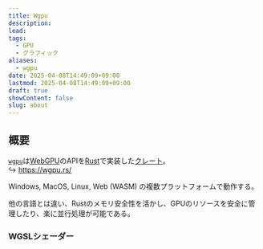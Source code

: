 ```yaml
---
title: Wgpu
description: 
lead: 
tags:
  - GPU
  - グラフィック
aliases:
  - wgpu
date: 2025-04-08T14:49:09+09:00
lastmod: 2025-04-08T14:49:09+09:00
draft: true
showContent: false
slug: about
---
```

## 概要
[`wgpu`](https://github.com/gfx-rs/wgpu)は[WebGPU](../../platform/graphics/webgpu/WebGPU.md)のAPIを[Rust](../../lang/programming/Rust/Rust.md)で実装した[クレート](../../lang/programming/Rust/crate.md)。  
↪ https://wgpu.rs/

Windows, MacOS, Linux, Web (WASM) の複数プラットフォームで動作する。

他の言語とは違い、Rustのメモリ安全性を活かし、GPUのリソースを安全に管理したり、楽に並行処理が可能である。
### WGSLシェーダー
